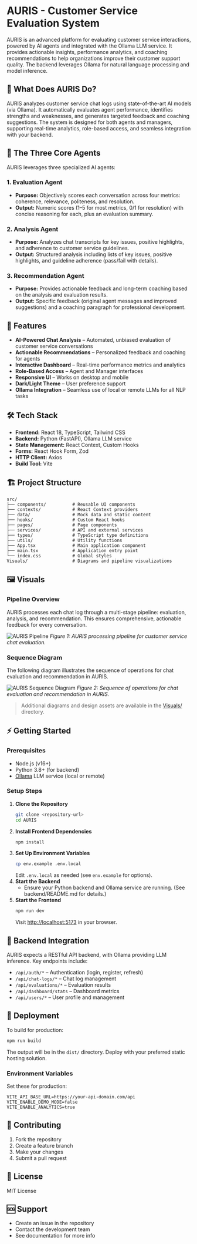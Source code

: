 # AURIS - Customer Service Evaluation System

AURIS is an advanced platform for evaluating customer service interactions, powered by AI agents and integrated with the Ollama LLM service. It provides actionable insights, performance analytics, and coaching recommendations to help organizations improve their customer support quality. The backend leverages Ollama for natural language processing and model inference.

## 🌟 What Does AURIS Do?

AURIS analyzes customer service chat logs using state-of-the-art AI models (via Ollama). It automatically evaluates agent performance, identifies strengths and weaknesses, and generates targeted feedback and coaching suggestions. The system is designed for both agents and managers, supporting real-time analytics, role-based access, and seamless integration with your backend.

## 🤖 The Three Core Agents

AURIS leverages three specialized AI agents:

### 1. Evaluation Agent

- **Purpose:** Objectively scores each conversation across four metrics: coherence, relevance, politeness, and resolution.
- **Output:** Numeric scores (1–5 for most metrics, 0/1 for resolution) with concise reasoning for each, plus an evaluation summary.

### 2. Analysis Agent

- **Purpose:** Analyzes chat transcripts for key issues, positive highlights, and adherence to customer service guidelines.
- **Output:** Structured analysis including lists of key issues, positive highlights, and guideline adherence (pass/fail with details).

### 3. Recommendation Agent

- **Purpose:** Provides actionable feedback and long-term coaching based on the analysis and evaluation results.
- **Output:** Specific feedback (original agent messages and improved suggestions) and a coaching paragraph for professional development.

## 🚀 Features

- **AI-Powered Chat Analysis** – Automated, unbiased evaluation of customer service conversations
- **Actionable Recommendations** – Personalized feedback and coaching for agents
- **Interactive Dashboard** – Real-time performance metrics and analytics
- **Role-Based Access** – Agent and Manager interfaces
- **Responsive UI** – Works on desktop and mobile
- **Dark/Light Theme** – User preference support
- **Ollama Integration** – Seamless use of local or remote LLMs for all NLP tasks

## 🛠️ Tech Stack

- **Frontend:** React 18, TypeScript, Tailwind CSS
- **Backend:** Python (FastAPI), Ollama LLM service
- **State Management:** React Context, Custom Hooks
- **Forms:** React Hook Form, Zod
- **HTTP Client:** Axios
- **Build Tool:** Vite

## 🏗️ Project Structure

```
src/
├── components/          # Reusable UI components
├── contexts/            # React Context providers
├── data/                # Mock data and static content
├── hooks/               # Custom React hooks
├── pages/               # Page components
├── services/            # API and external services
├── types/               # TypeScript type definitions
├── utils/               # Utility functions
├── App.tsx              # Main application component
├── main.tsx             # Application entry point
└── index.css            # Global styles
Visuals/                 # Diagrams and pipeline visualizations
```

## 🖼️ Visuals

### Pipeline Overview

AURIS processes each chat log through a multi-stage pipeline: evaluation, analysis, and recommendation. This ensures comprehensive, actionable feedback for every conversation.

![AURIS Pipeline](Visuals/Pipeline.png)
_Figure 1: AURIS processing pipeline for customer service chat evaluation._

### Sequence Diagram

The following diagram illustrates the sequence of operations for chat evaluation and recommendation in AURIS.

![AURIS Sequence Diagram](Visuals/SeqDiagram.png)
_Figure 2: Sequence of operations for chat evaluation and recommendation in AURIS._

> Additional diagrams and design assets are available in the [Visuals/](Visuals/) directory.

## ⚡ Getting Started

### Prerequisites

- Node.js (v16+)
- Python 3.8+ (for backend)
- [Ollama](https://ollama.com/) LLM service (local or remote)

### Setup Steps

1. **Clone the Repository**
   ```bash
   git clone <repository-url>
   cd AURIS
   ```
2. **Install Frontend Dependencies**
   ```bash
   npm install
   ```
3. **Set Up Environment Variables**
   ```bash
   cp env.example .env.local
   ```
   Edit `.env.local` as needed (see `env.example` for options).
4. **Start the Backend**
   - Ensure your Python backend and Ollama service are running. (See backend/README.md for details.)
5. **Start the Frontend**
   ```bash
   npm run dev
   ```
   Visit [http://localhost:5173](http://localhost:5173) in your browser.

## 🔌 Backend Integration

AURIS expects a RESTful API backend, with Ollama providing LLM inference. Key endpoints include:

- `/api/auth/*` – Authentication (login, register, refresh)
- `/api/chat-logs/*` – Chat log management
- `/api/evaluations/*` – Evaluation results
- `/api/dashboard/stats` – Dashboard metrics
- `/api/users/*` – User profile and management

## 🚀 Deployment

To build for production:

```bash
npm run build
```

The output will be in the `dist/` directory. Deploy with your preferred static hosting solution.

### Environment Variables

Set these for production:

```env
VITE_API_BASE_URL=https://your-api-domain.com/api
VITE_ENABLE_DEMO_MODE=false
VITE_ENABLE_ANALYTICS=true
```

## 🤝 Contributing

1. Fork the repository
2. Create a feature branch
3. Make your changes
4. Submit a pull request

## 📝 License

MIT License

## 🆘 Support

- Create an issue in the repository
- Contact the development team
- See documentation for more info
